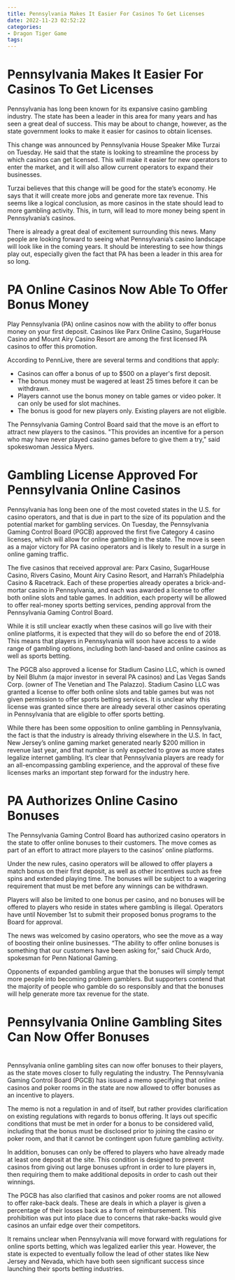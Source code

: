 ```yaml
---
title: Pennsylvania Makes It Easier For Casinos To Get Licenses 
date: 2022-11-23 02:52:22
categories:
- Dragon Tiger Game
tags:
---
```



#  Pennsylvania Makes It Easier For Casinos To Get Licenses 

Pennsylvania has long been known for its expansive casino gambling industry. The state has been a leader in this area for many years and has seen a great deal of success. This may be about to change, however, as the state government looks to make it easier for casinos to obtain licenses.

This change was announced by Pennsylvania House Speaker Mike Turzai on Tuesday. He said that the state is looking to streamline the process by which casinos can get licensed. This will make it easier for new operators to enter the market, and it will also allow current operators to expand their businesses.

Turzai believes that this change will be good for the state’s economy. He says that it will create more jobs and generate more tax revenue. This seems like a logical conclusion, as more casinos in the state should lead to more gambling activity. This, in turn, will lead to more money being spent in Pennsylvania’s casinos.

There is already a great deal of excitement surrounding this news. Many people are looking forward to seeing what Pennsylvania’s casino landscape will look like in the coming years. It should be interesting to see how things play out, especially given the fact that PA has been a leader in this area for so long.

#  PA Online Casinos Now Able To Offer Bonus Money 

Play Pennsylvania (PA) online casinos now with the ability to offer bonus money on your first deposit. Casinos like Parx Online Casino, SugarHouse Casino and Mount Airy Casino Resort are among the first licensed PA casinos to offer this promotion. 

According to PennLive, there are several terms and conditions that apply: 

- Casinos can offer a bonus of up to $500 on a player's first deposit. 
- The bonus money must be wagered at least 25 times before it can be withdrawn. 
- Players cannot use the bonus money on table games or video poker. It can only be used for slot machines. 
- The bonus is good for new players only. Existing players are not eligible. 

The Pennsylvania Gaming Control Board said that the move is an effort to attract new players to the casinos. "This provides an incentive for a person who may have never played casino games before to give them a try," said spokeswoman Jessica Myers.

#  Gambling License Approved For Pennsylvania Online Casinos 

Pennsylvania has long been one of the most coveted states in the U.S. for casino operators, and that is due in part to the size of its population and the potential market for gambling services. On Tuesday, the Pennsylvania Gaming Control Board (PGCB) approved the first five Category 4 casino licenses, which will allow for online gambling in the state. The move is seen as a major victory for PA casino operators and is likely to result in a surge in online gaming traffic.

The five casinos that received approval are: Parx Casino, SugarHouse Casino, Rivers Casino, Mount Airy Casino Resort, and Harrah’s Philadelphia Casino & Racetrack. Each of these properties already operates a brick-and-mortar casino in Pennsylvania, and each was awarded a license to offer both online slots and table games. In addition, each property will be allowed to offer real-money sports betting services, pending approval from the Pennsylvania Gaming Control Board.

While it is still unclear exactly when these casinos will go live with their online platforms, it is expected that they will do so before the end of 2018. This means that players in Pennsylvania will soon have access to a wide range of gambling options, including both land-based and online casinos as well as sports betting.

The PGCB also approved a license for Stadium Casino LLC, which is owned by Neil Bluhm (a major investor in several PA casinos) and Las Vegas Sands Corp. (owner of The Venetian and The Palazzo). Stadium Casino LLC was granted a license to offer both online slots and table games but was not given permission to offer sports betting services. It is unclear why this license was granted since there are already several other casinos operating in Pennsylvania that are eligible to offer sports betting.

While there has been some opposition to online gambling in Pennsylvania, the fact is that the industry is already thriving elsewhere in the U.S. In fact, New Jersey’s online gaming market generated nearly $200 million in revenue last year, and that number is only expected to grow as more states legalize internet gambling. It’s clear that Pennsylvania players are ready for an all-encompassing gambling experience, and the approval of these five licenses marks an important step forward for the industry here.

#  PA Authorizes Online Casino Bonuses 

The Pennsylvania Gaming Control Board has authorized casino operators in the state to offer online bonuses to their customers. The move comes as part of an effort to attract more players to the casinos’ online platforms.

Under the new rules, casino operators will be allowed to offer players a match bonus on their first deposit, as well as other incentives such as free spins and extended playing time. The bonuses will be subject to a wagering requirement that must be met before any winnings can be withdrawn.

Players will also be limited to one bonus per casino, and no bonuses will be offered to players who reside in states where gambling is illegal. Operators have until November 1st to submit their proposed bonus programs to the Board for approval.

The news was welcomed by casino operators, who see the move as a way of boosting their online businesses. “The ability to offer online bonuses is something that our customers have been asking for,” said Chuck Ardo, spokesman for Penn National Gaming.

Opponents of expanded gambling argue that the bonuses will simply tempt more people into becoming problem gamblers. But supporters contend that the majority of people who gamble do so responsibly and that the bonuses will help generate more tax revenue for the state.

#  Pennsylvania Online Gambling Sites Can Now Offer Bonuses

#

Pennsylvania online gambling sites can now offer bonuses to their players, as the state moves closer to fully regulating the industry. The Pennsylvania Gaming Control Board (PGCB) has issued a memo specifying that online casinos and poker rooms in the state are now allowed to offer bonuses as an incentive to players.

The memo is not a regulation in and of itself, but rather provides clarification on existing regulations with regards to bonus offering. It lays out specific conditions that must be met in order for a bonus to be considered valid, including that the bonus must be disclosed prior to joining the casino or poker room, and that it cannot be contingent upon future gambling activity.

In addition, bonuses can only be offered to players who have already made at least one deposit at the site. This condition is designed to prevent casinos from giving out large bonuses upfront in order to lure players in, then requiring them to make additional deposits in order to cash out their winnings.

The PGCB has also clarified that casinos and poker rooms are not allowed to offer rake-back deals. These are deals in which a player is given a percentage of their losses back as a form of reimbursement. This prohibition was put into place due to concerns that rake-backs would give casinos an unfair edge over their competitors.

It remains unclear when Pennsylvania will move forward with regulations for online sports betting, which was legalized earlier this year. However, the state is expected to eventually follow the lead of other states like New Jersey and Nevada, which have both seen significant success since launching their sports betting industries.